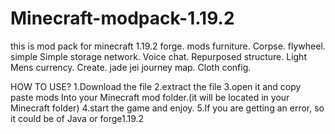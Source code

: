 # Minecraft-modpack-1.19.2
this is mod pack for minecraft 1.19.2 forge.
mods
furniture. 
Corpse. 
flywheel. 
simple 
Simple storage network. Voice chat.
Repurposed structure. 
Light Mens currency. 
Create. 
jade
jei
journey map. 
Cloth config. 

HOW TO USE?
1.Download the file
2.extract the file
3.open it and copy paste mods Into your Minecraft mod folder.(it will be located in your Minecraft folder)
4.start the game and enjoy. 
5.If you are getting an error, so it could be of Java or forge1.19.2
